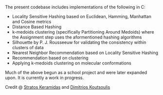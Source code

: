 The present codebase includes implementations of the following in C:
- Locality Sensitive Hashing based on Euclidean, Hamming, Manhattan and Cosine metrics
- Distance Based Hashing
- k-medoids clustering (specifically Partitioning Around Medoids) where the Assignment step uses the aformentioned hashing algorithms
- Silhouette by P. J. Rousseeuw for validating the consistency within clusters of data
- Nearest Neighbor Recommendation based on Locality Sensitive Hashing
- Recommendation based on clustering
- Applying k-medoids clustering on molecular conformations

Much of the above begun as a school project and were later expanded upon. It is currently a work in progress.

Credit @ [Stratos Keramidas](mailto:std10055@di.uoa.gr) and [Dimitrios Koutsoulis](mailto:infiknight@windowslive.com)
